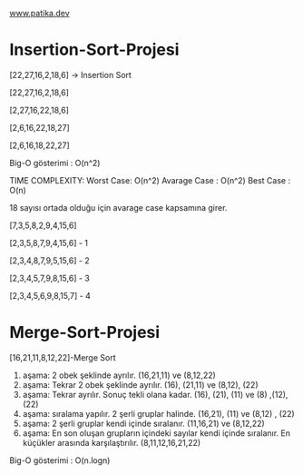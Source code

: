 www.patika.dev
# Insertion-Sort-Projesi

[22,27,16,2,18,6] -> Insertion Sort

[22,27,16,2,18,6]

[2,27,16,22,18,6]

[2,6,16,22,18,27]

[2,6,16,18,22,27]

Big-O gösterimi : O(n^2)

TIME COMPLEXITY: Worst Case: O(n^2) Avarage Case : O(n^2) Best Case : O(n)

18 sayısı ortada olduğu için avarage case kapsamına girer.

[7,3,5,8,2,9,4,15,6] 

[2,3,5,8,7,9,4,15,6] - 1

[2,3,4,8,7,9,5,15,6] - 2

[2,3,4,5,7,9,8,15,6] - 3

[2,3,4,5,6,9,8,15,7] - 4


# Merge-Sort-Projesi

 [16,21,11,8,12,22]-Merge Sort
1. aşama: 2 obek şeklinde ayrılır.
(16,21,11) ve (8,12,22)
2. aşama: Tekrar 2 obek şeklinde ayrılır.
(16), (21,11)  ve   (8,12), (22)
3. aşama: Tekrar ayrılır. Sonuç tekli olana kadar.
(16), (21), (11)   ve   (8) ,(12), (22)
4. aşama: sıralama yapılır. 2 şerli gruplar halinde.
(16,21), (11)   ve   (8,12) , (22)
5. aşama: 2 şerli gruplar kendi içinde sıralanır.
(11,16,21)  ve  (8,12,22)
6. aşama: En son oluşan grupların içindeki sayılar kendi içinde sıralanır.
En küçükler arasında karşılaştırılır. 
(8,11,12,16,21,22)

Big-O gösterimi : O(n.logn)
